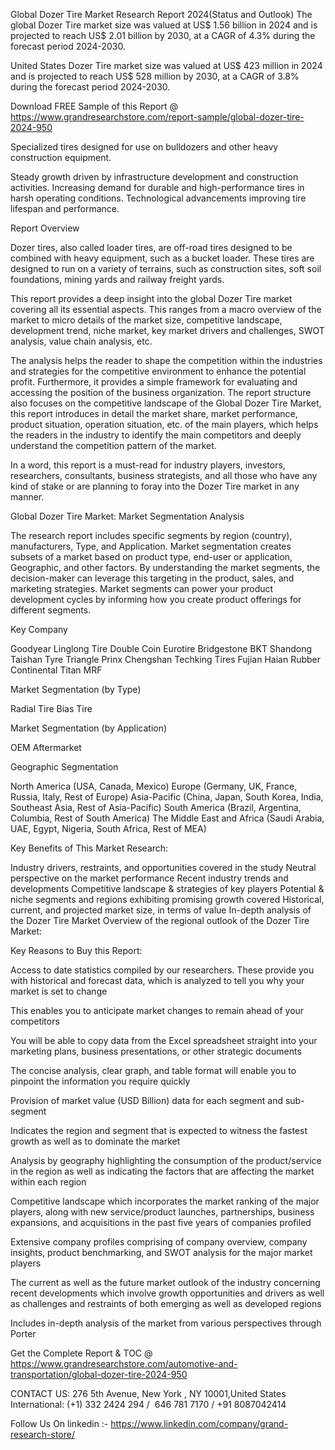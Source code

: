 Global Dozer Tire Market Research Report 2024(Status and Outlook)
The global Dozer Tire market size was valued at US$ 1.56 billion in 2024 and is projected to reach US$ 2.01 billion by 2030, at a CAGR of 4.3% during the forecast period 2024-2030.

United States Dozer Tire market size was valued at US$ 423 million in 2024 and is projected to reach US$ 528 million by 2030, at a CAGR of 3.8% during the forecast period 2024-2030.

Download FREE Sample of this Report @ https://www.grandresearchstore.com/report-sample/global-dozer-tire-2024-950

Specialized tires designed for use on bulldozers and other heavy construction equipment.

Steady growth driven by infrastructure development and construction activities. Increasing demand for durable and high-performance tires in harsh operating conditions. Technological advancements improving tire lifespan and performance.

Report Overview

Dozer tires, also called loader tires, are off-road tires designed to be combined with heavy equipment, such as a bucket loader. These tires are designed to run on a variety of terrains, such as construction sites, soft soil foundations, mining yards and railway freight yards.

This report provides a deep insight into the global Dozer Tire market covering all its essential aspects. This ranges from a macro overview of the market to micro details of the market size, competitive landscape, development trend, niche market, key market drivers and challenges, SWOT analysis, value chain analysis, etc.

The analysis helps the reader to shape the competition within the industries and strategies for the competitive environment to enhance the potential profit. Furthermore, it provides a simple framework for evaluating and accessing the position of the business organization. The report structure also focuses on the competitive landscape of the Global Dozer Tire Market, this report introduces in detail the market share, market performance, product situation, operation situation, etc. of the main players, which helps the readers in the industry to identify the main competitors and deeply understand the competition pattern of the market.

In a word, this report is a must-read for industry players, investors, researchers, consultants, business strategists, and all those who have any kind of stake or are planning to foray into the Dozer Tire market in any manner.

Global Dozer Tire Market: Market Segmentation Analysis

The research report includes specific segments by region (country), manufacturers, Type, and Application. Market segmentation creates subsets of a market based on product type, end-user or application, Geographic, and other factors. By understanding the market segments, the decision-maker can leverage this targeting in the product, sales, and marketing strategies. Market segments can power your product development cycles by informing how you create product offerings for different segments.

Key Company

Goodyear
Linglong Tire
Double Coin
Eurotire
Bridgestone
BKT
Shandong Taishan Tyre
Triangle
Prinx Chengshan
Techking Tires
Fujian Haian Rubber
Continental
Titan
MRF

Market Segmentation (by Type)

Radial Tire
Bias Tire

Market Segmentation (by Application)

OEM
Aftermarket

Geographic Segmentation

North America (USA, Canada, Mexico)
Europe (Germany, UK, France, Russia, Italy, Rest of Europe)
Asia-Pacific (China, Japan, South Korea, India, Southeast Asia, Rest of Asia-Pacific)
South America (Brazil, Argentina, Columbia, Rest of South America)
The Middle East and Africa (Saudi Arabia, UAE, Egypt, Nigeria, South Africa, Rest of MEA)

Key Benefits of This Market Research:

Industry drivers, restraints, and opportunities covered in the study
Neutral perspective on the market performance
Recent industry trends and developments
Competitive landscape & strategies of key players
Potential & niche segments and regions exhibiting promising growth covered
Historical, current, and projected market size, in terms of value
In-depth analysis of the Dozer Tire Market
Overview of the regional outlook of the Dozer Tire Market:

Key Reasons to Buy this Report:

Access to date statistics compiled by our researchers. These provide you with historical and forecast data, which is analyzed to tell you why your market is set to change

This enables you to anticipate market changes to remain ahead of your competitors

You will be able to copy data from the Excel spreadsheet straight into your marketing plans, business presentations, or other strategic documents

The concise analysis, clear graph, and table format will enable you to pinpoint the information you require quickly

Provision of market value (USD Billion) data for each segment and sub-segment

Indicates the region and segment that is expected to witness the fastest growth as well as to dominate the market

Analysis by geography highlighting the consumption of the product/service in the region as well as indicating the factors that are affecting the market within each region

Competitive landscape which incorporates the market ranking of the major players, along with new service/product launches, partnerships, business expansions, and acquisitions in the past five years of companies profiled

Extensive company profiles comprising of company overview, company insights, product benchmarking, and SWOT analysis for the major market players

The current as well as the future market outlook of the industry concerning recent developments which involve growth opportunities and drivers as well as challenges and restraints of both emerging as well as developed regions

Includes in-depth analysis of the market from various perspectives through Porter

Get the Complete Report & TOC @ https://www.grandresearchstore.com/automotive-and-transportation/global-dozer-tire-2024-950

CONTACT US:
276 5th Avenue, New York , NY 10001,United States
International: (+1) 332 2424 294 /  646 781 7170 / +91 8087042414

Follow Us On linkedin :- https://www.linkedin.com/company/grand-research-store/
